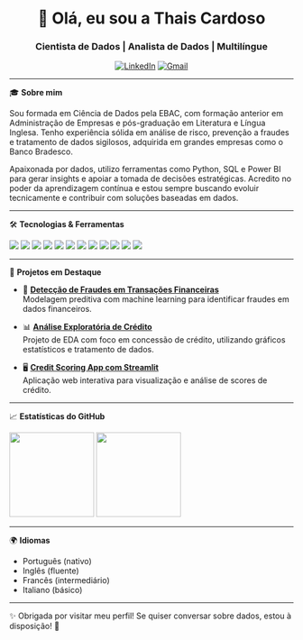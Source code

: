 <h1 align="center">👋 Olá, eu sou a Thais Cardoso</h1>
<h3 align="center">Cientista de Dados | Analista de Dados | Multilíngue</h3>

<p align="center">
  <a href="https://www.linkedin.com/in/thaisapdacardoso/" target="_blank"><img src="https://img.shields.io/badge/LinkedIn-blue?logo=linkedin&style=flat&logoColor=white" alt="LinkedIn"/></a>
  <a href="mailto:thaisapsantos.cardoso@gmail.com"><img src="https://img.shields.io/badge/email-D14836?style=flat&logo=gmail&logoColor=white" alt="Gmail"/></a>
</p>

---

🎓 **Sobre mim**

Sou formada em Ciência de Dados pela EBAC, com formação anterior em Administração de Empresas e pós-graduação em Literatura e Língua Inglesa. Tenho experiência sólida em análise de risco, prevenção a fraudes e tratamento de dados sigilosos, adquirida em grandes empresas como o Banco Bradesco.

Apaixonada por dados, utilizo ferramentas como Python, SQL e Power BI para gerar insights e apoiar a tomada de decisões estratégicas. Acredito no poder da aprendizagem contínua e estou sempre buscando evoluir tecnicamente e contribuir com soluções baseadas em dados.

---

🛠️ **Tecnologias & Ferramentas**

<p align="left">
  <img src="https://img.shields.io/badge/Python-3776AB?style=flat&logo=python&logoColor=white"/>
  <img src="https://img.shields.io/badge/SQL-4479A1?style=flat&logo=mysql&logoColor=white"/>
  <img src="https://img.shields.io/badge/Power BI-F2C811?style=flat&logo=powerbi&logoColor=black"/>
  <img src="https://img.shields.io/badge/Excel-217346?style=flat&logo=microsoft-excel&logoColor=white"/>
  <img src="https://img.shields.io/badge/Pandas-150458?style=flat&logo=pandas&logoColor=white"/>
  <img src="https://img.shields.io/badge/NumPy-013243?style=flat&logo=numpy&logoColor=white"/>
  <img src="https://img.shields.io/badge/Seaborn-2689a1?style=flat"/>
  <img src="https://img.shields.io/badge/Matplotlib-000000?style=flat"/>
  <img src="https://img.shields.io/badge/Scikit Learn-F7931E?style=flat&logo=scikitlearn&logoColor=white"/>
  <img src="https://img.shields.io/badge/Streamlit-FF4B4B?style=flat&logo=streamlit&logoColor=white"/>
  <img src="https://img.shields.io/badge/GitHub-181717?style=flat&logo=github&logoColor=white"/>
  <img src="https://img.shields.io/badge/Google Colab-F9AB00?style=flat&logo=googlecolab&logoColor=black"/>
</p>

---

📌 **Projetos em Destaque**

- 🔎 [**Detecção de Fraudes em Transações Financeiras**](https://github.com/ThaisApdaCardoso/credit_fraud_detection)  
  Modelagem preditiva com machine learning para identificar fraudes em dados financeiros.

- 📊 [**Análise Exploratória de Crédito**](https://github.com/ThaisApdaCardoso/credit_exploratory_analysis)  
  Projeto de EDA com foco em concessão de crédito, utilizando gráficos estatísticos e tratamento de dados.

- 🖥️ [**Credit Scoring App com Streamlit**](https://github.com/ThaisApdaCardoso/credit-scoring-app)  
  Aplicação web interativa para visualização e análise de scores de crédito.

---

📈 **Estatísticas do GitHub**

<p align="left">
  <img height="150em" src="https://github-readme-stats.vercel.app/api?username=ThaisApdaCardoso&show_icons=true&theme=default"/>
  <img height="150em" src="https://github-readme-stats.vercel.app/api/top-langs/?username=ThaisApdaCardoso&layout=compact&theme=default"/>
</p>

---

🌍 **Idiomas**
- Português (nativo)  
- Inglês (fluente)  
- Francês (intermediário)  
- Italiano (básico)

---

✨ Obrigada por visitar meu perfil! Se quiser conversar sobre dados, estou à disposição! 🚀



